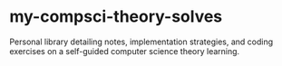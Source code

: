 # my-compsci-theory-solves
Personal library detailing notes, implementation strategies, and coding exercises on a self-guided computer science theory learning.
